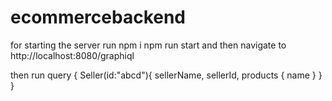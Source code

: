 # ecommercebackend
for starting the server run 
npm i 
npm run start
and then navigate to http://localhost:8080/graphiql

then run query
{
  Seller(id:"abcd"){
    sellerName,
    sellerId,
    products {
      name
    }
  }
}
